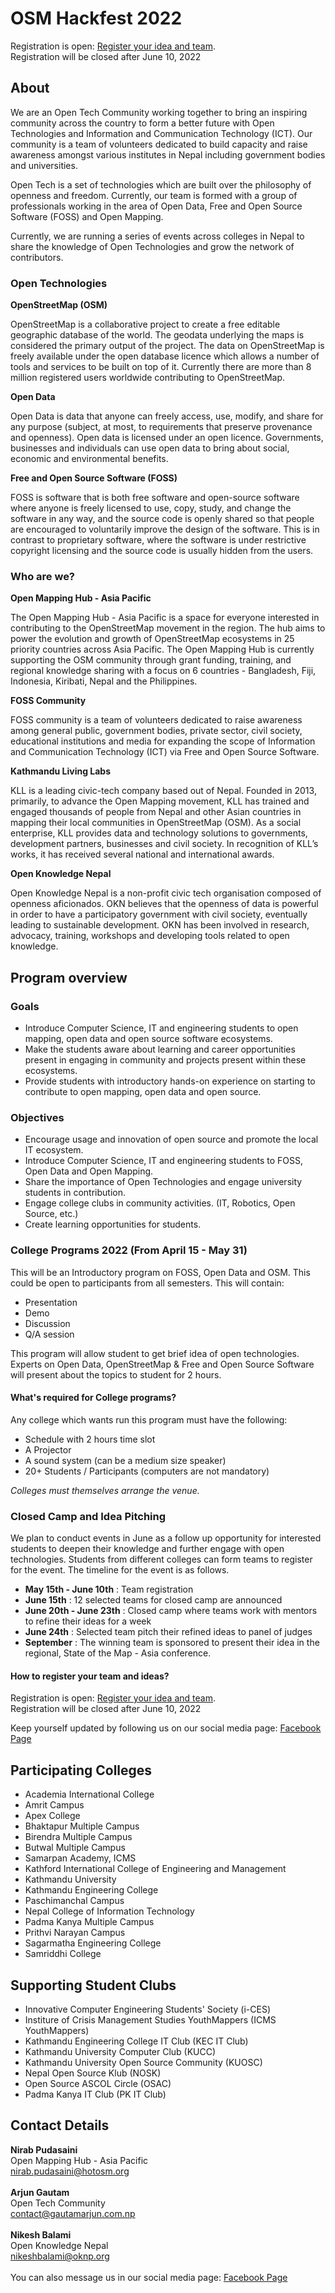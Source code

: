 # OSM Hackfest 2022
Registration is open: [Register your idea and team](https://forms.gle/SBXDQoTqN5xVTzFSA).\
Registration will be closed after June 10, 2022

## About

We are an Open Tech Community working together to bring an inspiring community across the country to form a better future with Open Technologies and Information and Communication Technology (ICT). Our community is a team of volunteers dedicated to build capacity and raise awareness amongst various institutes in Nepal including government bodies and universities.

Open Tech is a set of technologies which are built over the philosophy of openness and freedom. Currently, our team is formed with a group of professionals working in the area of Open Data, Free and Open Source Software (FOSS) and Open Mapping.

Currently, we are running a series of events across colleges in Nepal to share the knowledge of Open Technologies and grow the network of contributors.


### Open Technologies

**OpenStreetMap (OSM)**

OpenStreetMap is a collaborative project to create a free editable geographic database of the world. The geodata underlying the maps is considered the primary output of the project. The data on OpenStreetMap is freely available under the open database licence which allows a number of tools and services to be built on top of it. Currently there are more than 8 million registered users worldwide contributing to OpenStreetMap.

**Open Data**

Open Data is data that anyone can freely access, use, modify, and share for any purpose (subject, at most, to requirements that preserve provenance and openness). Open data is licensed under an open licence. Governments, businesses and individuals can use open data to bring about social, economic and environmental benefits.

**Free and Open Source Software (FOSS)**

FOSS is software that is both free software and open-source software where anyone is freely licensed to use, copy, study, and change the software in any way, and the source code is openly shared so that people are encouraged to voluntarily improve the design of the software. This is in contrast to proprietary software, where the software is under restrictive copyright licensing and the source code is usually hidden from the users.


### Who are we?

**Open Mapping Hub - Asia Pacific**

The Open Mapping Hub - Asia Pacific is a space for everyone interested in contributing to the OpenStreetMap movement in the region. The hub aims to power the evolution and growth of OpenStreetMap ecosystems in 25 priority countries across Asia Pacific. The Open Mapping Hub is currently supporting the OSM community through grant funding, training, and regional knowledge sharing with a focus on 6 countries - Bangladesh, Fiji, Indonesia, Kiribati, Nepal and the Philippines.

**FOSS Community**

FOSS community is a team of volunteers dedicated to raise awareness among general public, government bodies, private sector, civil society, educational institutions and media for expanding the scope of Information and Communication Technology (ICT) via Free and Open Source Software.

**Kathmandu Living Labs**

KLL is a leading civic-tech company based out of Nepal. Founded in 2013, primarily, to advance the Open Mapping movement, KLL has trained and engaged thousands of people from Nepal and other Asian countries in mapping their local communities in OpenStreetMap (OSM). As a social enterprise, KLL provides data and technology solutions to governments, development partners, businesses and civil society. In recognition of KLL’s works, it has received several national and international awards.

**Open Knowledge Nepal**

Open Knowledge Nepal is a non-profit civic tech organisation composed of openness aficionados. OKN believes that the openness of data is powerful in order to have a participatory government with civil society, eventually leading to sustainable development. OKN has been involved in research, advocacy, training, workshops and developing tools related to open knowledge.


## Program overview

### Goals

* Introduce Computer Science, IT and engineering students to open mapping, open data and open source software ecosystems.
* Make the students aware about learning and career opportunities present in engaging in community and projects present within these ecosystems.
* Provide students with introductory hands-on experience on starting to contribute to open mapping, open data and open source.

### Objectives

* Encourage usage and innovation of open source and promote the local IT ecosystem.
* Introduce Computer Science, IT and engineering students to FOSS, Open Data and Open Mapping.
* Share the importance of Open Technologies and engage university students in contribution.
* Engage college clubs in community activities. (IT, Robotics, Open Source, etc.)
* Create learning opportunities for students.


### College Programs 2022 (From April 15 - May 31)

This will be an Introductory program on FOSS, Open Data and OSM. This could be open to participants from all semesters. This will contain:

* Presentation
* Demo
* Discussion
* Q/A session

This program will allow student to get brief idea of open technologies. Experts on Open Data, OpenStreetMap & Free and Open Source Software will present about the topics to student for 2 hours.

#### What's required for College programs?

Any college which wants run this program must have the following:

* Schedule with 2 hours time slot
* A Projector
* A sound system (can be a medium size speaker)
* 20+ Students / Participants (computers are not mandatory)

_Colleges must themselves arrange the venue._


### Closed Camp and Idea Pitching

We plan to conduct events in June as a follow up opportunity for interested students to deepen their knowledge and further engage with open technologies. Students from different colleges can form teams to register for the event. The timeline for the event is as follows.

* **May 15th - June 10th** : Team registration
* **June 15th** : 12 selected teams for closed camp are announced
* **June 20th - June 23th** : Closed camp where teams work with mentors to refine their ideas for a week
* **June 24th** : Selected team pitch their refined ideas to panel of judges
* **September** : The winning team is sponsored to present their idea in the regional, State of the Map - Asia conference. 

#### How to register your team and ideas?
Registration is open: [Register your idea and team](https://forms.gle/SBXDQoTqN5xVTzFSA).\
Registration will be closed after June 10, 2022

Keep yourself updated by following us on our social media page:
[Facebook Page](https://www.facebook.com/opentechcommunity)

## Participating Colleges
* Academia International College
* Amrit Campus
* Apex College
* Bhaktapur Multiple Campus
* Birendra Multiple Campus
* Butwal Multiple Campus
* Samarpan Academy, ICMS
* Kathford International College of Engineering and Management
* Kathmandu University
* Kathmandu Engineering College
* Paschimanchal Campus
* Nepal College of Information Technology
* Padma Kanya Multiple Campus
* Prithvi Narayan Campus
* Sagarmatha Engineering College
* Samriddhi College

## Supporting Student Clubs
* Innovative Computer Engineering Students' Society (i-CES)
* Institure of Crisis Management Studies YouthMappers (ICMS YouthMappers)
* Kathmandu Engineering College IT Club (KEC IT Club)
* Kathmandu University Computer Club (KUCC)
* Kathmandu University Open Source Community (KUOSC)
* Nepal Open Source Klub (NOSK)
* Open Source ASCOL Circle (OSAC)
* Padma Kanya IT Club (PK IT Club)

## Contact Details
**Nirab Pudasaini**\
Open Mapping Hub - Asia Pacific\
nirab.pudasaini@hotosm.org\
\
**Arjun Gautam**\
Open Tech Community\
contact@gautamarjun.com.np\
\
**Nikesh Balami**\
Open Knowledge Nepal\
nikeshbalami@oknp.org\
\
You can also message us in our social media page: [Facebook Page](https://www.facebook.com/opentechcommunity)


